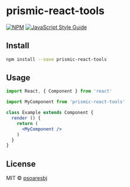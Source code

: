 # prismic-react-tools

> 

[![NPM](https://img.shields.io/npm/v/prismic-react-tools.svg)](https://www.npmjs.com/package/prismic-react-tools) [![JavaScript Style Guide](https://img.shields.io/badge/code_style-standard-brightgreen.svg)](https://standardjs.com)

## Install

```bash
npm install --save prismic-react-tools
```

## Usage

```jsx
import React, { Component } from 'react'

import MyComponent from 'prismic-react-tools'

class Example extends Component {
  render () {
    return (
      <MyComponent />
    )
  }
}
```

## License

MIT © [psoaresbj](https://github.com/psoaresbj)
